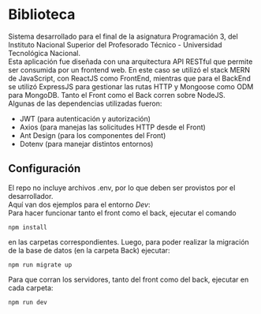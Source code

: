 # Biblioteca

Sistema desarrollado para el final de la asignatura Programación 3, del Instituto Nacional Superior del Profesorado Técnico - Universidad Tecnológica Nacional.  
Esta aplicación fue diseñada con una arquitectura API RESTful que permite ser consumida por un frontend web. En este caso se utilizó el stack MERN de JavaScript, con ReactJS como FrontEnd, mientras que para el BackEnd se utilizó ExpressJS para gestionar las rutas HTTP y Mongoose como ODM para MongoDB. Tanto el Front como el Back corren sobre NodeJS.  
Algunas de las dependencias utilizadas fueron:
-  JWT (para autenticación y autorización)
-  Axios (para manejas las solicitudes HTTP desde el Front)
-  Ant Design (para los componentes del Front)
-  Dotenv (para manejar distintos entornos)

## Configuración
El repo no incluye archivos .env, por lo que deben ser provistos por el desarrollador.  
Aquí van dos ejemplos para el entorno _Dev_:  
Para hacer funcionar tanto el front como el back, ejecutar el comando

`npm install`

en las carpetas correspondientes. Luego, para poder realizar la migración de la base de datos (en la carpeta Back) ejecutar:

`npm run migrate up`

Para que corran los servidores, tanto del front como del back, ejecutar en cada carpeta:

`npm run dev`
